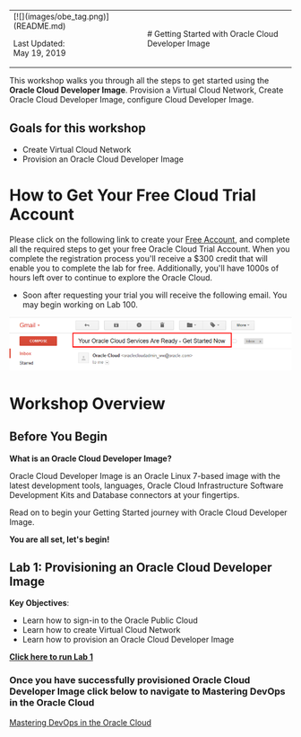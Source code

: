<table class="tbl-heading"><tr><td class="td-logo">[![](images/obe_tag.png)](README.md)

Last Updated:<br>May 19, 2019
</td>
<td class="td-banner">
# Getting Started with Oracle Cloud Developer Image
</td></tr><table>


This workshop walks you through all the steps to get started using the **Oracle Cloud Developer Image**. Provision a Virtual Cloud Network, Create Oracle Cloud Developer Image, configure Cloud Developer Image.

## Goals for this workshop

- Create Virtual Cloud Network
- Provision an Oracle Cloud Developer Image

# How to Get Your Free Cloud Trial Account
Please click on the following link to create your <a class=“trial-link” href="https://myservices.us.oraclecloud.com/mycloud/signup?language=en&sourceType=:ex:tb:::RC_NAMK181011P00041:ATPHOL&SC=:ex:tb:::RC_NAMK181011P00041:ATPHOL&pcode=NAMK181011P00041" target="_trial">Free Account</a>, and complete all the required steps to get your free Oracle Cloud Trial Account. When you complete the registration process you'll receive a $300 credit that will enable you to complete the lab for free.  Additionally, you'll have 1000s of hours left over to continue to explore the Oracle Cloud.

  - Soon after requesting your trial you will receive the following email. You may begin working on Lab 100.

  ![](images/readme/code_9.png)


# Workshop Overview

## Before You Begin
**What is an Oracle Cloud Developer Image?**

Oracle Cloud Developer Image is an Oracle Linux 7-based image with the latest development tools, languages, Oracle Cloud Infrastructure Software Development Kits and Database connectors at your fingertips.  

Read on to begin your Getting Started journey with Oracle Cloud Developer Image.

**You are all set, let's begin!**


## Lab 1: Provisioning an Oracle Cloud Developer Image

**Key Objectives**:

- Learn how to sign-in to the Oracle Public Cloud
- Learn how to create Virtual Cloud Network
- Learn how to provision an Oracle Cloud Developer Image

**[Click here to run Lab 1](LabGuide100ProvisionOracleCloudDeveloperImage.md)**



### Once you have successfully provisioned Oracle Cloud Developer Image click below to navigate to Mastering DevOps in the Oracle Cloud
<a class=“trial-link” href="https://myservices.us.oraclecloud.com/mycloud/signup?language=en&sourceType=:ex:tb:::RC_NAMK181011P00041:ATPHOL&SC=:ex:tb:::RC_NAMK181011P00041:ATPHOL&pcode=NAMK181011P00041" target="_trial">Mastering DevOps in the Oracle Cloud</a>
